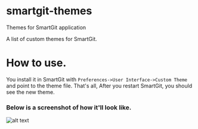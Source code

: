 # smartgit-themes
Themes for SmartGit application

A list of custom themes for SmartGit.

# How to use.
You install it in SmartGit with `Preferences->User Interface->Custom Theme` and point to the theme file.
That's all, After you restart SmartGit, you should see the new theme.

### Below is a screenshot of how it'll look like.

![alt text](https://i.imgur.com/OutzKWs.png)
